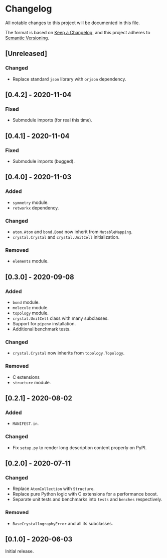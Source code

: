 # Changelog

All notable changes to this project will be documented in this file.

The format is based on [Keep a Changelog](https://keepachangelog.com/en/1.0.0/),
and this project adheres to [Semantic Versioning](https://semver.org/spec/v2.0.0.html).


## [Unreleased]

### Changed

* Replace standard `json` library with `orjson` dependency.


## [0.4.2] - 2020-11-04

### Fixed

* Submodule imports (for real this time).


## [0.4.1] - 2020-11-04

### Fixed

* Submodule imports (bugged).


## [0.4.0] - 2020-11-03

### Added

* `symmetry` module.
* `retworkx` dependency.

### Changed

* `atom.Atom` and `bond.Bond` now inherit from `MutableMapping`.
* `crystal.Crystal` and `crystal.UnitCell` initialization.

### Removed

* `elements` module.


## [0.3.0] - 2020-09-08

### Added

* `bond` module.
* `molecule` module.
* `topology` module.
* `crystal.UnitCell` class with many subclasses.
* Support for `pipenv` installation.
* Additional benchmark tests.

### Changed

* `crystal.Crystal` now inherits from `topology.Topology`.

### Removed

* C extensions
* `structure` module.


## [0.2.1] - 2020-08-02

### Added

* `MANIFEST.in`.

### Changed

* Fix `setup.py` to render long description content properly on PyPI.


## [0.2.0] - 2020-07-11

### Changed

* Replace `AtomCollection` with `Structure`.
* Replace pure Python logic with C extensions for a performance boost.
* Separate unit tests and benchmarks into `tests` and `benches` respectively.

### Removed

* `BaseCrystallographyError` and all its subclasses.


## [0.1.0] - 2020-06-03

Initial release.